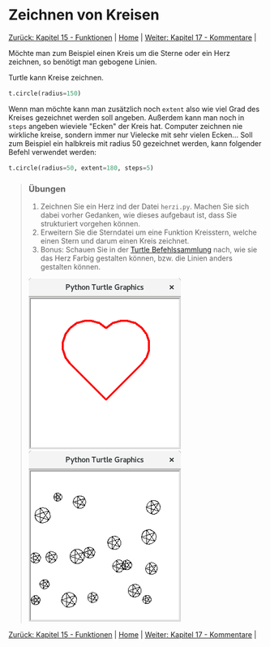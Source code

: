 # Zeichnen von Kreisen

[Zurück: Kapitel 15 - Funktionen](Funktionen.md) |  [Home](README.md) |  [Weiter: Kapitel 17 - Kommentare](Kommentare.md) | 

Möchte man zum Beispiel einen Kreis um die Sterne oder ein Herz zeichnen, so benötigt man
gebogene Linien.

Turtle kann Kreise zeichnen.

```python
t.circle(radius=150)
```

Wenn man möchte kann man zusätzlich noch `extent` also wie viel Grad des Kreises
gezeichnet werden soll angeben. Außerdem kann man noch in `steps` angeben wieviele "Ecken" der Kreis hat.
Computer zeichnen nie wirkliche kreise, sondern immer nur Vielecke mit sehr vielen Ecken...
Soll zum Beispiel ein halbkreis mit radius 50 gezeichnet werden, kann folgender Befehl verwendet werden:

```python
t.circle(radius=50, extent=180, steps=5)
```

> ### Übungen
> 
> 1. Zeichnen Sie ein Herz ind der Datei `herzi.py`. Machen Sie sich dabei vorher Gedanken, wie dieses aufgebaut ist, dass Sie strukturiert vorgehen können.
> 2. Erweitern Sie die Sterndatei um eine Funktion Kreisstern, welche einen Stern und darum einen Kreis zeichnet.
> 3. Bonus: Schauen Sie in der [Turtle Befehlssammlung](Turtlebefehle.md) nach, wie sie das Herz Farbig gestalten können, bzw. die Linien anders gestalten können.
> 
> ![Turtle Herz](img/turtleherz.png) ![Turtle Sternkreise](img/turtlesternerandomkreise.png)

[Zurück: Kapitel 15 - Funktionen](Funktionen.md) |  [Home](README.md) |  [Weiter: Kapitel 17 - Kommentare](Kommentare.md) | 
